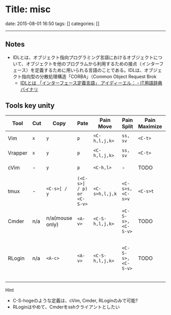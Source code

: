 # Title: misc

date: 2015-08-01 16:50
tags: []
categories: []

---

## Notes

* IDLとは、オブジェクト指向プログラミング言語におけるオブジェクトについて、オブジェクトを他のプログラムから利用するための接点（インターフェース）を定義するために用いられる言語のことである。IDLは、オブジェクト指向型の分散処理構造「CORBA」（Common Object Request Brok
	* [IDLとは 「インターフェース定義言語」 アイディーエル： - IT用語辞典バイナリ](http://www.sophia-it.com/content/IDL)

## Tools key unity

Tool    | Cut | Copy            | Pate                      | Pain Move       | Pain Split         | Pain Maximize | Pain close | Exit     | Note
---     | --- | ---             | ---                       | ---             | ---                | ---           | ---        | ---      | ---
Vim     | `x` | `y`             | `p`                       | `<C-h,l,j,k>`   | `ss, sv`           | `<C-t>`       | `<C-c>`    | -(:qa)   |
Vrapper | `x` | `y`             | `p`                       | `<C-h,l,j,k>`   | `ss, sv`           | `<C-t>`       | `<C-c>`    | -(:qa)   |
cVim    | -   | `y`             | `p`                       | `<C-h,l>`       | -                  | TODO          | `x`        | -(:qa)   |
tmux    | -   | `<C-s>[ / y`    | `(<C-s>] / p) or <C-S-v>` | `<C-s>h,l,j,k`  | `<C-s>s, <C-s>v`   | `<C-s>t`      | `<C-s>c`   | `<C-s>q` |
Cmder   | n/a | n/a(mouse only) | `<A-v>`                   | `<C-S-h,l,j,k>` | `<C-S-s>, <C-S-v>` | TODO          | `<C-S-c>`  | TODO     |
RLogin  | n/a | `<A-c>`         | `<A-v>`                   | `<C-S-h,l,j,k>` | `<C-S-s>, <C-S-v>` | TODO          | `<C-S-c>`  | TODO     | Painに上下の概念は無い

Hint

* C-S-hogeのような定義は、cVim, Cmder, RLoginのみで可能?
* RLoginはやめて、Cmderをsshクライアントとしたい

